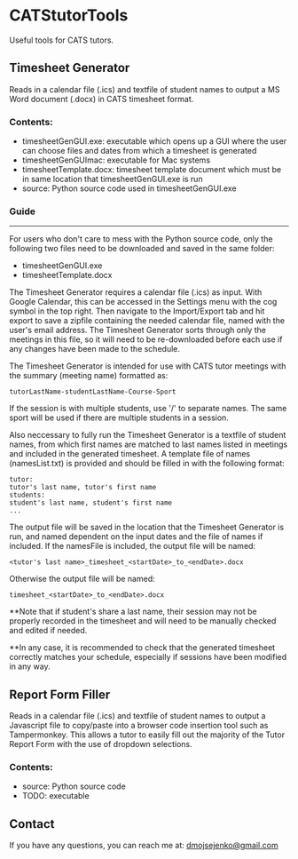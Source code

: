 # CATStutorTools
Useful tools for CATS tutors.

## Timesheet Generator
Reads in a calendar file (.ics) and textfile of student names to output a MS Word document (.docx) in CATS timesheet format.

### Contents:
- timesheetGenGUI.exe: executable which opens up a GUI where the user can choose files and dates from which a timesheet is generated
- timesheetGenGUImac: executable for Mac systems
- timesheetTemplate.docx: timesheet template document which must be in same location that timesheetGenGUI.exe is run
- source: Python source code used in timesheetGenGUI.exe

### Guide
---------
For users who don't care to mess with the Python source code, only the following two files need to be downloaded and saved in the 
same folder:
  - timesheetGenGUI.exe
  - timesheetTemplate.docx

The Timesheet Generator requires a calendar file (.ics) as input. With Google Calendar, this can be accessed in the Settings menu 
with the cog symbol in the top right. Then navigate to the Import/Export tab and hit export to save a zipfile containing the 
needed calendar file, named with the user's email address. The Timesheet Generator sorts through only the meetings in this file, 
so it will need to be re-downloaded before each use if any changes have been made to the schedule. 

The Timesheet Generator is intended for use with CATS tutor meetings with the summary (meeting name) formatted as:

	tutorLastName-studentLastName-Course-Sport
	
If the session is with multiple students, use '/' to separate names. The same sport will be used if there are multiple students in
a session.

Also neccessary to fully run the Timesheet Generator is a textfile of student names, from which first names are matched to last names 
listed in meetings and included in the generated timesheet. A template file of names (namesList.txt) is provided and should be 
filled in with the following format:

	tutor:
	tutor's last name, tutor's first name
	students:
	student's last name, student's first name
	...

The output file will be saved in the location that the Timesheet Generator is run, and named dependent on the input dates and the 
file of names if included. If the namesFile is included, the output file will be named:

	<tutor's last name>_timesheet_<startDate>_to_<endDate>.docx
	
Otherwise the output file will be named:

	timesheet_<startDate>_to_<endDate>.docx

**Note that if student's share a last name, their session may not be properly recorded in the timesheet and will need to be manually
  checked and edited if needed.
  
**In any case, it is recommended to check that the generated timesheet correctly matches your schedule, especially if sessions have
  been modified in any way. 
  
## Report Form Filler
Reads in a calendar file (.ics) and textfile of student names to
output a Javascript file to copy/paste into a browser code insertion tool such as
Tampermonkey. This allows a tutor to easily fill out the majority of the Tutor Report 
Form with the use of dropdown selections.

### Contents:
- source: Python source code
- TODO: executable

## Contact
If you have any questions, you can reach me at:
dmojsejenko@gmail.com
